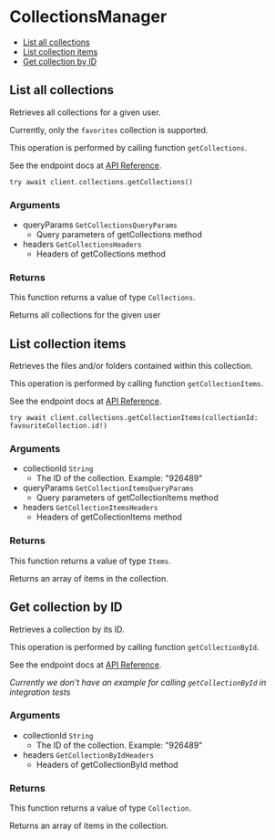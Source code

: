 # CollectionsManager


- [List all collections](#list-all-collections)
- [List collection items](#list-collection-items)
- [Get collection by ID](#get-collection-by-id)

## List all collections

Retrieves all collections for a given user.

Currently, only the `favorites` collection
is supported.

This operation is performed by calling function `getCollections`.

See the endpoint docs at
[API Reference](https://developer.box.com/reference/get-collections/).

<!-- sample get_collections -->
```
try await client.collections.getCollections()
```

### Arguments

- queryParams `GetCollectionsQueryParams`
  - Query parameters of getCollections method
- headers `GetCollectionsHeaders`
  - Headers of getCollections method


### Returns

This function returns a value of type `Collections`.

Returns all collections for the given user


## List collection items

Retrieves the files and/or folders contained within
this collection.

This operation is performed by calling function `getCollectionItems`.

See the endpoint docs at
[API Reference](https://developer.box.com/reference/get-collections-id-items/).

<!-- sample get_collections_id_items -->
```
try await client.collections.getCollectionItems(collectionId: favouriteCollection.id!)
```

### Arguments

- collectionId `String`
  - The ID of the collection. Example: "926489"
- queryParams `GetCollectionItemsQueryParams`
  - Query parameters of getCollectionItems method
- headers `GetCollectionItemsHeaders`
  - Headers of getCollectionItems method


### Returns

This function returns a value of type `Items`.

Returns an array of items in the collection.


## Get collection by ID

Retrieves a collection by its ID.

This operation is performed by calling function `getCollectionById`.

See the endpoint docs at
[API Reference](https://developer.box.com/reference/get-collections-id/).

*Currently we don't have an example for calling `getCollectionById` in integration tests*

### Arguments

- collectionId `String`
  - The ID of the collection. Example: "926489"
- headers `GetCollectionByIdHeaders`
  - Headers of getCollectionById method


### Returns

This function returns a value of type `Collection`.

Returns an array of items in the collection.


